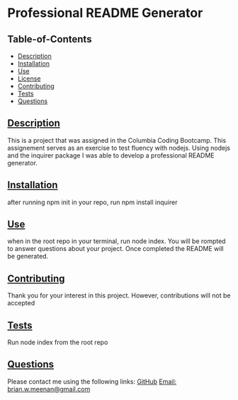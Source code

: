 # Professional README Generator
  
   
  
  ## Table-of-Contents

  * [Description](#description)
  * [Installation](#installation)
  * [Use](#use)
  * [License](#license)
  * [Contributing](#contributing)
  * [Tests](#tests)
  * [Questions](#contact)
  
  ## [Description](#table-of-contents)
  This is a project that was assigned in the Columbia Coding Bootcamp. This assignement serves as an exercise to test fluency with nodejs. Using nodejs and the inquirer package I was able to develop a professional README generator.

  ## [Installation](#table-of-contents)
  after running npm init in your repo, run npm install inquirer

  ## [Use](#table-of-contents)
  when in the root repo in your terminal, run node index. You will be rompted to answer questions about your project. Once completed the README will be generated.
  
   

  ## [Contributing](#table-of-contents)
  
  Thank you for your interest in this project. However, contributions will not be accepted
    
  
  ## [Tests](#table-of-contents)
  Run node index from the root repo
  
  ## [Questions](#table-of-contents)
  Please contact me using the following links:
  [GitHub](https://github.com/Brian-Lets-Go)
  [Email: brian.w.meenan@gmail.com](mailto:brian.w.meenan@gmail.com)
